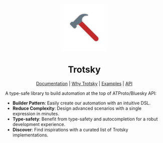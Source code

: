 <p align="center">
  <img src="./docs/public/logo-hero.svg" width="150">
</p>

<h1 align="center">Trotsky</h1>

<p align="center">
<a href="https://trotsky.pirhoo.com">Documentation</a> |
<a href="https://trotsky.pirhoo.com/guide/why">Why Trotsky</a> |
<a href="https://trotsky.pirhoo.com/examples">Examples</a> |
<a href="https://trotsky.pirhoo.com/api">API</a>
</p>

A type-safe library to build automation at the top of ATProto/Bluesky API:

* **Builder Pattern**: Easily create our automation with an intuitive DSL.
* **Reduce Complexity**: Design advanced scenarios with a single expression in minutes.
* **Type-safety**: Benefit from type-safety and autocompletion for a robut development experience.
* **Discover**: Find inspirations with a curated list of Trotsky implementations.